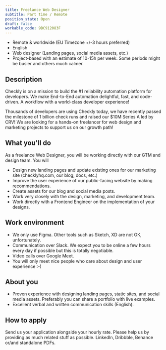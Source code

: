 ```yaml
---
title: Freelance Web Designer
subtitle: Part time / Remote
position_state: Open
draft: false
workable_code: 9BC912083F
---
```


- Remote & worldwide (EU Timezone +/-3 hours preferred)
- English
- Web designer (Landing pages, social media assets, etc.)
- Project-based with an estimate of 10-15h per week. Some periods might be busier and others much calmer.

## Description

Checkly is on a mission to build the #1 reliability automation platform for developers. We make End-to-End automation delightful, fast, and code-driven. A workflow with a world-class developer experience!

Thousands of developers are using Checkly today, we have recently passed the milestone of 1 billion check runs and raised our $10M Series A led by CRV! We are looking for a hands-on freelancer for web design and marketing projects to support us on our growth path!

## What you'll do

As a freelance Web Designer, you will be working directly with our GTM and design team. You will

- Design new landing pages and update existing ones for our marketing site (checklyhq.com, our blog, docs, etc.)
- Improve the user experience of our public-facing website by making recommendations.
- Create assets for our blog and social media posts.
- Work very closely with the design, marketing, and development team.
- Work directly with a Frontend Engineer on the implementation of your designs.

## Work environment

- We only use Figma. Other tools such as Sketch, XD are not OK, unfortunately.
- Communication over Slack. We expect you to be online a few hours every day if possible but this is totally negotiable.
- Video calls over Google Meet.
- You will only meet nice people who care about design and user experience :-)


## About you
- Proven experience with designing landing pages, static sites, and social media assets. Preferably you can share a portfolio with live examples.
- Excellent verbal and written communication skills (English).


## How to apply

Send us your application alongside your hourly rate. Please help us by providing as much related stuff as possible. LinkedIn, Dribbble, Behance or/and standalone PDFs.